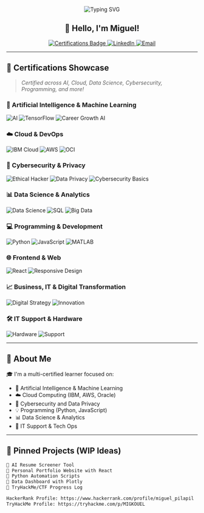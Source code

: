 <!-- Banner -->
<p align="center">
  <img src="https://readme-typing-svg.herokuapp.com?font=Fira+Code&size=24&duration=3000&pause=1000&center=true&vCenter=true&width=800&lines=Welcome+to+My+Tech+Space!;Certified+in+Cloud%2C+AI%2C+Cybersecurity+%26+More!;Always+Learning+%F0%9F%9A%80+Always+Building!" alt="Typing SVG">
</p>

<h2 align="center">👋 Hello, I'm Miguel!</h2>

<p align="center">
  <a href="https://www.credly.com/users/your-profile" target="_blank">
    <img alt="Certifications Badge" src="https://img.shields.io/badge/Verified-Certified-blue?logo=verizon&style=flat-square">
  </a>
  <a href="https://linkedin.com/in/yourprofile" target="_blank">
    <img alt="LinkedIn" src="https://img.shields.io/badge/LinkedIn-Connect-blue?logo=linkedin&style=flat-square">
  </a>
  <a href="mailto:youremail@example.com">
    <img alt="Email" src="https://img.shields.io/badge/Email-Me-red?logo=gmail&style=flat-square">
  </a>
</p>

---

## 📜 Certifications Showcase

> *Certified across AI, Cloud, Data Science, Cybersecurity, Programming, and more!*

### 🤖 Artificial Intelligence & Machine Learning
![AI](https://img.shields.io/badge/AI%20Basics-Microsoft-blueviolet?style=flat-square)
![TensorFlow](https://img.shields.io/badge/Deep%20Learning-TensorFlow-orange?style=flat-square)
![Career Growth AI](https://img.shields.io/badge/Career%20Growth%20with%20AI-JobStreet-lightgrey?style=flat-square)

### ☁️ Cloud & DevOps
![IBM Cloud](https://img.shields.io/badge/IBM%20Cloud-Essentials-1e4174?style=flat-square)
![AWS](https://img.shields.io/badge/AWS-Security-yellow?logo=amazon-aws&style=flat-square)
![OCI](https://img.shields.io/badge/OCI-Foundations-blue?logo=oracle&style=flat-square)

### 🔐 Cybersecurity & Privacy
![Ethical Hacker](https://img.shields.io/badge/Ethical%20Hacker-Cisco-red?style=flat-square)
![Data Privacy](https://img.shields.io/badge/Data%20Privacy-IBM-lightgreen?style=flat-square)
![Cybersecurity Basics](https://img.shields.io/badge/Cybersecurity-Intro-blue?style=flat-square)

### 📊 Data Science & Analytics
![Data Science](https://img.shields.io/badge/Data%20Science-Foundations-9cf?style=flat-square)
![SQL](https://img.shields.io/badge/SQL-101-lightblue?style=flat-square)
![Big Data](https://img.shields.io/badge/Big%20Data-101-orange?style=flat-square)

### 💻 Programming & Development
![Python](https://img.shields.io/badge/Python-101-yellow?logo=python&style=flat-square)
![JavaScript](https://img.shields.io/badge/JavaScript-Essentials-orange?logo=javascript&style=flat-square)
![MATLAB](https://img.shields.io/badge/MATLAB-Onramp-blue?style=flat-square)

### 🌐 Frontend & Web
![React](https://img.shields.io/badge/React-Basics-61DAFB?logo=react&style=flat-square)
![Responsive Design](https://img.shields.io/badge/Web%20Design-Responsive-brightgreen?style=flat-square)

### 📈 Business, IT & Digital Transformation
![Digital Strategy](https://img.shields.io/badge/Digital%20Strategy-KOM-blue?style=flat-square)
![Innovation](https://img.shields.io/badge/Innovation-in%20IT-yellow?style=flat-square)

### 🛠️ IT Support & Hardware
![Hardware](https://img.shields.io/badge/Computer%20Hardware-Basics-8A2BE2?style=flat-square)
![Support](https://img.shields.io/badge/IT%20Support-Essentials-lightgrey?style=flat-square)

---

## 🚀 About Me

🎓 I'm a multi-certified learner focused on:
- 🧠 Artificial Intelligence & Machine Learning
- ☁️ Cloud Computing (IBM, AWS, Oracle)
- 🔐 Cybersecurity and Data Privacy
- 💡 Programming (Python, JavaScript)
- 📊 Data Science & Analytics  
- 🧰 IT Support & Tech Ops

---

## 📌 Pinned Projects (WIP Ideas)

```bash
🔹 AI Resume Screener Tool
🔹 Personal Portfolio Website with React
🔹 Python Automation Scripts
🔹 Data Dashboard with Plotly
🔹 TryHackMe/CTF Progress Log

HackerRank Profile: https://www.hackerrank.com/profile/miguel_pilapil
TryHackMe Profile: https://tryhackme.com/p/MIGKOUEL
